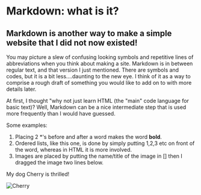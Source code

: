 # Markdown: what is it?

## Markdown is another way to make a simple website that I did not now existed! 


You may picture a slew of confusing looking symbols and repetitive lines of abbreviations when you think about making a site. 
Markdown is in between regular text, and that version I just mentioned. There are symbols and codes, but it is a bit less....daunting to the new eye.
I think of it as a way to comprise a rough draft of something you would like to add on to with more details later.

At first, I thought "why not just learn HTML (the "main" code language for basic text)? Well, Markdown can be a nice intermediate step that is used more frequently than I would have guessed.

Some examples:

1. Placing 2 *'s before and after a word makes the word **bold**.
2. Ordered lists, like this one, is done by simply putting 1,2,3 etc on front of the word, whereas in HTML it is more involved.
3. Images are placed by putting the name/title of the image in [] then I dragged the image two lines below.

My dog Cherry is thrilled!

![Cherry](https://user-images.githubusercontent.com/105928451/170027171-182cf028-293a-42cf-943b-ede2614267ef.jpeg)
